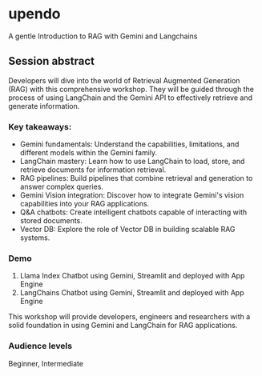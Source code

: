 # upendo

A gentle Introduction to RAG with Gemini and Langchains


## Session abstract

Developers will dive into the world of Retrieval Augmented Generation (RAG) with this comprehensive workshop. They will be guided through the process of using LangChain and the Gemini API to effectively retrieve and generate information.

### Key takeaways:

- Gemini fundamentals: Understand the capabilities, limitations, and different models within the Gemini family.
- LangChain mastery: Learn how to use LangChain to load, store, and retrieve documents for information retrieval.
- RAG pipelines: Build pipelines that combine retrieval and generation to answer complex queries.
- Gemini Vision integration: Discover how to integrate Gemini's vision capabilities into your RAG applications.
- Q&A chatbots: Create intelligent chatbots capable of interacting with stored documents.
- Vector DB: Explore the role of Vector DB in building scalable RAG systems.


### Demo

1. Llama Index Chatbot using Gemini, Streamlit and deployed with App Engine
2. LangChains Chatbot using Gemini, Streamlit and deployed with App Engine


This workshop will provide developers, engineers and researchers with a solid foundation in using Gemini and LangChain for RAG applications.

### Audience levels
Beginner, Intermediate